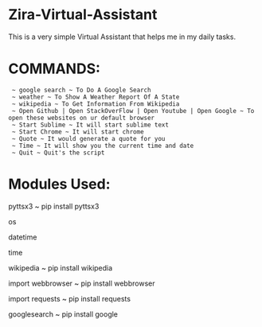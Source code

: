 # Zira-Virtual-Assistant
This is a very simple Virtual Assistant that helps me in my daily tasks.

# 													                COMMANDS:

	 ~ google search ~ To Do A Google Search
	 ~ weather ~ To Show A Weather Report Of A State
	 ~ wikipedia ~ To Get Information From Wikipedia
	 ~ Open Github | Open StackOverFlow | Open Youtube | Open Google ~ To open these websites on ur default browser
	 ~ Start Sublime ~ It will start sublime text
	 ~ Start Chrome ~ It will start chrome
	 ~ Quote ~ It would generate a quote for you
	 ~ Time ~ It will show you the current time and date
	 ~ Quit ~ Quit's the script


# Modules Used:
  pyttsx3 ~ pip install pyttsx3
  
  os
  
  datetime
  
  time
  
  wikipedia ~ pip install wikipedia
  
  import webbrowser ~ pip install webbrowser
  
  import requests ~ pip install requests
  
  googlesearch ~ pip install google

